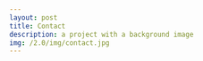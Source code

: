 ```yaml
---
layout: post
title: Contact
description: a project with a background image
img: /2.0/img/contact.jpg
---
```

